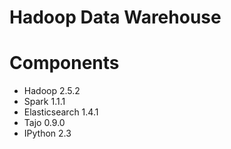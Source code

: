 Hadoop Data Warehouse
===========

# Components

* Hadoop 2.5.2
* Spark 1.1.1
* Elasticsearch 1.4.1
* Tajo 0.9.0
* IPython 2.3
